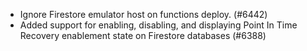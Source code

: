 - Ignore Firestore emulator host on functions deploy. (#6442)
- Added support for enabling, disabling, and displaying Point In Time Recovery enablement state on Firestore databases (#6388)
